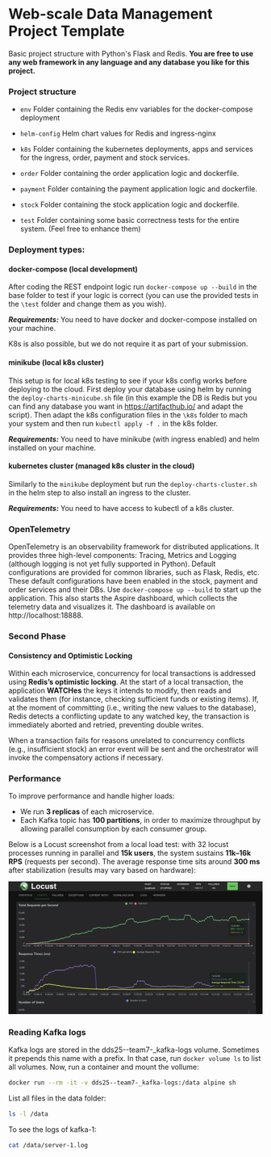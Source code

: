 # Web-scale Data Management Project Template

Basic project structure with Python's Flask and Redis. 
**You are free to use any web framework in any language and any database you like for this project.**

### Project structure

* `env`
    Folder containing the Redis env variables for the docker-compose deployment
    
* `helm-config` 
   Helm chart values for Redis and ingress-nginx
        
* `k8s`
    Folder containing the kubernetes deployments, apps and services for the ingress, order, payment and stock services.
    
* `order`
    Folder containing the order application logic and dockerfile. 
    
* `payment`
    Folder containing the payment application logic and dockerfile. 

* `stock`
    Folder containing the stock application logic and dockerfile. 

* `test`
    Folder containing some basic correctness tests for the entire system. (Feel free to enhance them)

### Deployment types:

#### docker-compose (local development)

After coding the REST endpoint logic run `docker-compose up --build` in the base folder to test if your logic is correct
(you can use the provided tests in the `\test` folder and change them as you wish). 

***Requirements:*** You need to have docker and docker-compose installed on your machine. 

K8s is also possible, but we do not require it as part of your submission. 

#### minikube (local k8s cluster)

This setup is for local k8s testing to see if your k8s config works before deploying to the cloud. 
First deploy your database using helm by running the `deploy-charts-minicube.sh` file (in this example the DB is Redis 
but you can find any database you want in https://artifacthub.io/ and adapt the script). Then adapt the k8s configuration files in the
`\k8s` folder to mach your system and then run `kubectl apply -f .` in the k8s folder. 

***Requirements:*** You need to have minikube (with ingress enabled) and helm installed on your machine.

#### kubernetes cluster (managed k8s cluster in the cloud)

Similarly to the `minikube` deployment but run the `deploy-charts-cluster.sh` in the helm step to also install an ingress to the cluster. 

***Requirements:*** You need to have access to kubectl of a k8s cluster.

### OpenTelemetry

OpenTelemetry is an observability framework for distributed applications.
It provides three high-level components: Tracing, Metrics and Logging (although logging is not yet fully supported in Python).
Default configurations are provided for common libraries, such as Flask, Redis, etc.
These default configurations have been enabled in the stock, payment and order services and their DBs.
Use `docker-compose up --build` to start up the application.
This also starts the Aspire dashboard, which collects the telemetry data and visualizes it.
The dashboard is available on http://localhost:18888.

### Second Phase

#### Consistency and Optimistic Locking
Within each microservice, concurrency for local transactions is addressed using **Redis’s optimistic locking**. At the start of a local transaction, the application **WATCHes** the keys it intends to modify, then reads and validates them (for instance, checking sufficient funds or existing items). If, at the moment of committing (i.e., writing the new values to the database), Redis detects a conflicting update to any watched key, the transaction is immediately aborted and retried, preventing double writes.  

When a transaction fails for reasons unrelated to concurrency conflicts (e.g., insufficient stock) an error event will be sent and the orchestrator will invoke the compensatory actions if necessary.


### Performance
To improve performance and handle higher loads:
- We run **3 replicas** of each microservice.
- Each Kafka topic has **100 partitions**, in order to maximize throughput by allowing parallel consumption by each consumer group.

Below is a Locust screenshot from a local load test: with 32 locust processes running in parallel and **15k users**, the system sustains **11k–16k RPS** (requests per second). The average response time sits around **300 ms** after stabilization (results may vary based on hardware):

![Locust Performance Test](doc/locust_test_results.png)

### Reading Kafka logs
Kafka logs are stored in the dds25--team7-_kafka-logs volume. Sometimes it prepends this name with a prefix. In that case, run `docker volume ls` to list all volumes. Now, run a container and mount the vollume:
```bash
docker run --rm -it -v dds25--team7-_kafka-logs:/data alpine sh
```

List all files in the data folder:
```bash
ls -l /data
```

To see the logs of kafka-1:
```bash
cat /data/server-1.log
```